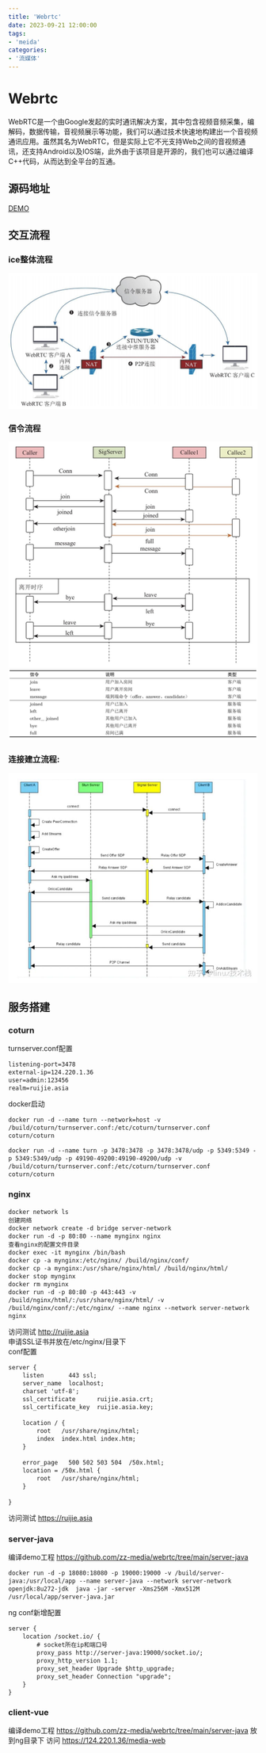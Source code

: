 ```yaml
---
title: 'Webrtc'
date: 2023-09-21 12:00:00
tags:
- 'meida'
categories:
- '流媒体'
---
```

# Webrtc
WebRTC是一个由Google发起的实时通讯解决方案，其中包含视频音频采集，编解码，数据传输，音视频展示等功能，我们可以通过技术快速地构建出一个音视频通讯应用。虽然其名为WebRTC，但是实际上它不光支持Web之间的音视频通讯，还支持Android以及IOS端，此外由于该项目是开源的，我们也可以通过编译C++代码，从而达到全平台的互通。
## 源码地址
[DEMO](https://github.com/zz-media/webrtc)
## 交互流程
### ice整体流程
![ice流程](./Webrtc.assets/ice.jpg)
### 信令流程
![ice流程](./Webrtc.assets/signal.jpg)  
![信令说明](./Webrtc.assets/signal2.jpg)  
### 连接建立流程:
![连接建立](./Webrtc.assets/peer.png)  

## 服务搭建
### coturn
turnserver.conf配置
```
listening-port=3478
external-ip=124.220.1.36
user=admin:123456
realm=ruijie.asia
```
docker启动
```
docker run -d --name turn --network=host -v /build/coturn/turnserver.conf:/etc/coturn/turnserver.conf coturn/coturn
```
```
docker run -d --name turn -p 3478:3478 -p 3478:3478/udp -p 5349:5349 -p 5349:5349/udp -p 49190-49200:49190-49200/udp -v /build/coturn/turnserver.conf:/etc/coturn/turnserver.conf coturn/coturn
```
### nginx
```
docker network ls
创建网络
docker network create -d bridge server-network
docker run -d -p 80:80 --name mynginx nginx
查看nginx的配置文件目录
docker exec -it mynginx /bin/bash
docker cp -a mynginx:/etc/nginx/ /build/nginx/conf/
docker cp -a mynginx:/usr/share/nginx/html/ /build/nginx/html/
docker stop mynginx
docker rm mynginx
docker run -d -p 80:80 -p 443:443 -v /build/nginx/html/:/usr/share/nginx/html/ -v /build/nginx/conf/:/etc/nginx/ --name nginx --network server-network nginx
```
访问测试 http://ruijie.asia  
申请SSL证书并放在/etc/nginx/目录下  
conf配置
```
server {
    listen       443 ssl;
    server_name  localhost;
    charset 'utf-8';
    ssl_certificate      ruijie.asia.crt;
    ssl_certificate_key  ruijie.asia.key;

    location / {
        root   /usr/share/nginx/html;
        index  index.html index.htm;
    }

    error_page   500 502 503 504  /50x.html;
    location = /50x.html {
        root   /usr/share/nginx/html;
    }

}
```
访问测试 https://ruijie.asia  
### server-java
编译demo工程 https://github.com/zz-media/webrtc/tree/main/server-java
```
docker run -d -p 18080:18080 -p 19000:19000 -v /build/server-java:/usr/local/app --name server-java --network server-network openjdk:8u272-jdk  java -jar -server -Xms256M -Xmx512M /usr/local/app/server-java.jar
```
ng conf新增配置
```
server {
    location /socket.io/ {
        # socket所在ip和端口号
        proxy_pass http://server-java:19000/socket.io/;
        proxy_http_version 1.1;
        proxy_set_header Upgrade $http_upgrade;
        proxy_set_header Connection "upgrade";
    } 
}
```
### client-vue
编译demo工程 https://github.com/zz-media/webrtc/tree/main/server-java
放到ng目录下
访问 https://124.220.1.36/media-web